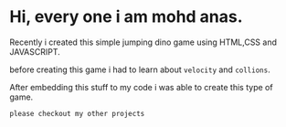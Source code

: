 # Hi, every one i am mohd anas.

Recently i created this simple jumping dino game using HTML,CSS and JAVASCRIPT.

before creating this game i had to learn about `velocity` and `collions`.

After embedding this stuff to my code i was able to create this type of game.

`please checkout my other projects`
